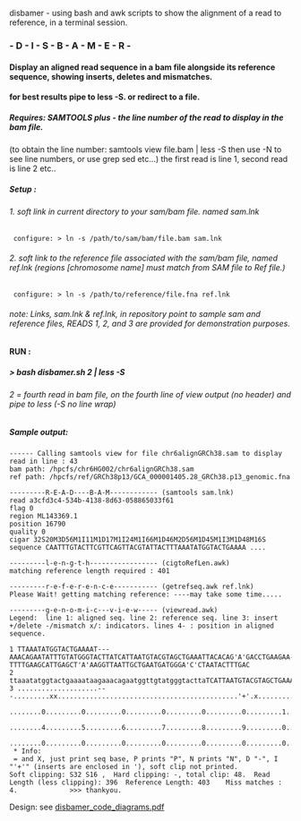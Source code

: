 disbamer - using bash and awk scripts to show the alignment of a read to reference, in a terminal session.

### - D - I - S - B - A - M - E - R -

#### Display an aligned read sequence in a bam file alongside its reference sequence, showing inserts, deletes and mismatches.

#### for best results pipe to less -S. or redirect to a file.

##### Requires: SAMTOOLS  plus - the line number of the read to display in the bam file. 
(to obtain the line number: samtools view file.bam | less -S   then use -N to see line numbers, or use grep sed etc...)
the first read is line 1, second read is line 2 etc..
##### Setup :
###### 1. soft link in current directory to your sam/bam file. named sam.lnk
<code>	configure: > ln -s /path/to/sam/bam/file.bam sam.lnk </code>
###### 2. soft link to the reference file associated with the sam/bam file, named ref.lnk (regions [chromosome name] must match from SAM file to Ref file.)
<code>	configure: > ln -s /path/to/reference/file.fna ref.lnk </code>
###### note: Links, sam.lnk & ref.lnk, in repository point to sample sam and reference files, READS 1, 2, and 3 are provided for demonstration purposes.
#### RUN :
#####  > bash disbamer.sh 2 | less -S
###### 2 = fourth read in bam file, on the fourth line of view output (no header) and pipe to less (-S no line wrap)

##### Sample output:
```
------ Calling samtools view for file chr6alignGRCh38.sam to display read in line : 43
bam path: /hpcfs/chr6HG002/chr6alignGRCh38.sam
ref path: /hpcfs/ref/GRCh38p13/GCA_000001405.28_GRCh38.p13_genomic.fna

---------R-E-A-D----B-A-M------------ (samtools sam.lnk)
read a3cfd3c4-534b-4138-8d63-058865033f61
flag 0
region ML143369.1
position 16790
quality 0
cigar 32S20M3D56M1I11M1D17M1I24M1I66M1D46M2D56M1D45M1I3M1D48M16S
sequence CAATTTGTACTTCGTTCAGTTACGTATTACTTTAAATATGGTACTGAAAA ....

---------l-e-n-g-t-h----------------- (cigtoRefLen.awk)
matching reference length required : 401

---------r-e-f-e-r-e-n-c-e----------- (getrefseq.awk ref.lnk)
Please Wait! getting matching reference: ----may take some time.....

---------g-e-n-o-m-i-c---v-i-e-w----- (viewread.awk)  
Legend:  line 1: aligned seq. line 2: reference seq. line 3: insert +/delete -/mismatch x/: indicators. lines 4- : position in aligned sequence.
 
1 TTAAATATGGTACTGAAAAT---AAACAGAATATTTGTATGGGTACTTATCATTAATGTACGTAGCTGAAATTACACAG'A'GACCTGAAGAA-TTTTGAAGCATTGAGCT'A'AAGGTTAATTGCTGAATGATGGGA'C'CTAATACTTTGAC
2 ttaaatatggtactgaaaataagaaacagaatggttgtatgggtacttaTCATTAATGTACGTAGCTGAAATTACACAG'+'GGCCTGAAGAATTTTTGAAGCATTGAGCT'+'AAGGTTAATTGCTGAATGATGGGA'+'CTAATACTTTGAC
3 ....................---.........xx.............................................'+'.x.........-.................'+'........................'+'.............
  ........0.........0.........0.........0.........0.........0.........1.........1'+'.........1.........1.........'+'1.........1.........1...'+'......1......
  ........4.........5.........6.........7.........8.........9.........0.........1'+'.........2.........3.........'+'4.........5.........6...'+'......7......
  ........0.........0.........0.........0.........0.........0.........0.........0'+'.........0.........0.........'+'0.........0.........0...'+'......0......
 * Info:
 = and X, just print seq base, P prints "P", N prints "N", D "-", I "'+'" (inserts are enclosed in '), soft clip not printed. 
Soft clipping: S32 S16 ,  Hard clipping: -, total clip: 48.  Read Length (less clipping): 396  Reference Length: 403    Miss matches : 4.             >>> thankyou. 

```
Design: see [disbamer_code_diagrams.pdf](./disbamer_code_diagrams.pdf)
